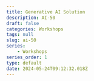 ```yaml
---
title: Generative AI Solution
description: AI-50
draft: false
categories: Workshops
tags: null
slug: ai-50
series:
    - Workshops
series_order: 1
type: default
date: 2024-05-24T09:12:32.018Z
---
```

